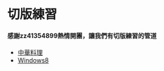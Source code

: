 # 切版練習
<h4>感謝zz41354899熱情開團，讓我們有切版練習的管道</h4>

- <a href="https://candace802.github.io/project/kungfu/">中華料理</a>
- <a href="https://candace802.github.io/project/windows8/">Windows8</a>   
